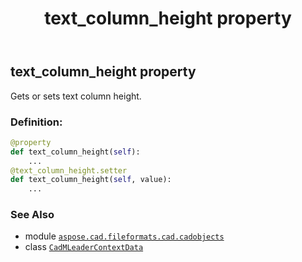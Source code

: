 ﻿---
title: text_column_height property
second_title: Aspose.CAD for Python via .NET API References
description: 
type: docs
weight: 740
url: /python-net/aspose.cad.fileformats.cad.cadobjects/cadmleadercontextdata/text_column_height/
is_root: false
---

## text_column_height property


Gets or sets text column height.
### Definition:
```python
@property
def text_column_height(self):
    ...
@text_column_height.setter
def text_column_height(self, value):
    ...
```

### See Also
* module [`aspose.cad.fileformats.cad.cadobjects`](../../)
* class [`CadMLeaderContextData`](/cad/python-net/aspose.cad.fileformats.cad.cadobjects/cadmleadercontextdata)
